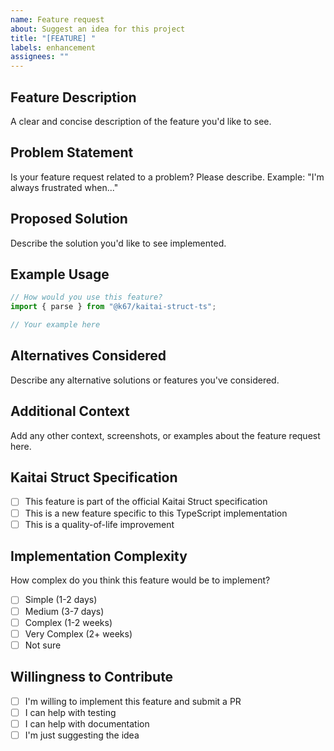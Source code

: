 ```yaml
---
name: Feature request
about: Suggest an idea for this project
title: "[FEATURE] "
labels: enhancement
assignees: ""
---
```


## Feature Description

A clear and concise description of the feature you'd like to see.

## Problem Statement

Is your feature request related to a problem? Please describe.
Example: "I'm always frustrated when..."

## Proposed Solution

Describe the solution you'd like to see implemented.

## Example Usage

```typescript
// How would you use this feature?
import { parse } from "@k67/kaitai-struct-ts";

// Your example here
```

## Alternatives Considered

Describe any alternative solutions or features you've considered.

## Additional Context

Add any other context, screenshots, or examples about the feature request here.

## Kaitai Struct Specification

- [ ] This feature is part of the official Kaitai Struct specification
- [ ] This is a new feature specific to this TypeScript implementation
- [ ] This is a quality-of-life improvement

## Implementation Complexity

How complex do you think this feature would be to implement?

- [ ] Simple (1-2 days)
- [ ] Medium (3-7 days)
- [ ] Complex (1-2 weeks)
- [ ] Very Complex (2+ weeks)
- [ ] Not sure

## Willingness to Contribute

- [ ] I'm willing to implement this feature and submit a PR
- [ ] I can help with testing
- [ ] I can help with documentation
- [ ] I'm just suggesting the idea
